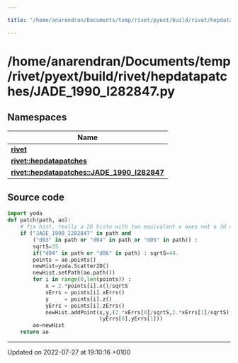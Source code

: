 ```yaml
---

title: "/home/anarendran/Documents/temp/rivet/pyext/build/rivet/hepdatapatches/JADE_1990_I282847.py"

---
```


# /home/anarendran/Documents/temp/rivet/pyext/build/rivet/hepdatapatches/JADE_1990_I282847.py



## Namespaces

| Name           |
| -------------- |
| **[rivet](http://example.org/namespaces/namespacerivet/)**  |
| **[rivet::hepdatapatches](http://example.org/namespaces/namespacerivet_1_1hepdatapatches/)**  |
| **[rivet::hepdatapatches::JADE_1990_I282847](http://example.org/namespaces/namespacerivet_1_1hepdatapatches_1_1jade__1990__i282847/)**  |




## Source code

```python
import yoda
def patch(path, ao):
    # fix hist, really a 2D histo with two equivalent x axes not a 3d one
    if ("JADE_1990_I282847" in path and
        ("d03" in path or "d04" in path or "d05" in path)) : 
        sqrtS=35.
        if("d04" in path or "d06" in path) : sqrtS=44.
        points = ao.points()
        newHist=yoda.Scatter2D()
        newHist.setPath(ao.path())
        for i in range(0,len(points)) :
            x = 2.*points[i].x()/sqrtS
            xErrs = points[i].xErrs()
            y     = points[i].z()
            yErrs = points[i].zErrs()
            newHist.addPoint(x,y,(2.*xErrs[0]/sqrtS,2.*xErrs[1]/sqrtS),
                             (yErrs[0],yErrs[1]))    
        ao=newHist
    return ao
```


-------------------------------

Updated on 2022-07-27 at 19:10:16 +0100
